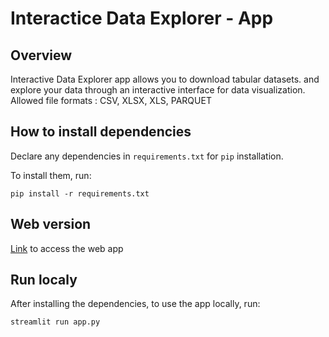# Interactice Data Explorer - App

## Overview

Interactive Data Explorer app allows you to download tabular datasets. and explore your data through an interactive interface for data visualization.
Allowed file formats : CSV, XLSX, XLS, PARQUET 

## How to install dependencies

Declare any dependencies in `requirements.txt` for `pip` installation.

To install them, run:

```
pip install -r requirements.txt
```

## Web version

[Link](https://impact-initiatives-interactive-data-explorer-app.streamlit.app/) to access the web app

## Run localy

After installing the dependencies, to use the app locally, run:

```
streamlit run app.py
```
